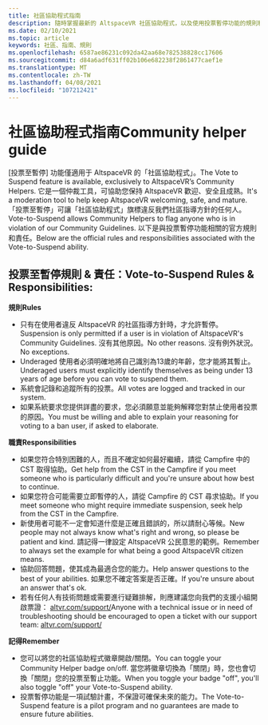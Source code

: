 ```yaml
---
title: 社區協助程式指南
description: 隨時掌握最新的 AltspaceVR 社區協助程式，以及使用投票暫停功能的規則和責任。
ms.date: 02/10/2021
ms.topic: article
keywords: 社區、指南、規則
ms.openlocfilehash: 6587ae86231c092da42aa68e782538828cc17606
ms.sourcegitcommit: d84a6adf631ff02b106e682238f2861477caef1e
ms.translationtype: MT
ms.contentlocale: zh-TW
ms.lasthandoff: 04/08/2021
ms.locfileid: "107212421"
---
```

# <a name="community-helper-guide"></a><span data-ttu-id="8e0f2-104">社區協助程式指南</span><span class="sxs-lookup"><span data-stu-id="8e0f2-104">Community helper guide</span></span>

<span data-ttu-id="8e0f2-105">[投票至暫停] 功能僅適用于 AltspaceVR 的「社區協助程式」。</span><span class="sxs-lookup"><span data-stu-id="8e0f2-105">The Vote to Suspend feature is available, exclusively to AltspaceVR’s Community Helpers.</span></span> <span data-ttu-id="8e0f2-106">它是一個仲裁工具，可協助您保持 AltspaceVR 歡迎、安全且成熟。</span><span class="sxs-lookup"><span data-stu-id="8e0f2-106">It's a moderation tool to help keep AltspaceVR welcoming, safe, and mature.</span></span> <span data-ttu-id="8e0f2-107">「投票至暫停」可讓「社區協助程式」旗標違反我們社區指導方針的任何人。</span><span class="sxs-lookup"><span data-stu-id="8e0f2-107">Vote-to-Suspend allows Community Helpers to flag anyone who is in violation of our Community Guidelines.</span></span> <span data-ttu-id="8e0f2-108">以下是與投票暫停功能相關的官方規則和責任。</span><span class="sxs-lookup"><span data-stu-id="8e0f2-108">Below are the official rules and responsibilities associated with the Vote-to-Suspend ability.</span></span> 

## <a name="vote-to-suspend-rules--responsibilities"></a><span data-ttu-id="8e0f2-109">投票至暫停規則 & 責任：</span><span class="sxs-lookup"><span data-stu-id="8e0f2-109">Vote-to-Suspend Rules & Responsibilities:</span></span> 

<span data-ttu-id="8e0f2-110">**規則**</span><span class="sxs-lookup"><span data-stu-id="8e0f2-110">**Rules**</span></span> 

* <span data-ttu-id="8e0f2-111">只有在使用者違反 AltspaceVR 的社區指導方針時，才允許暫停。</span><span class="sxs-lookup"><span data-stu-id="8e0f2-111">Suspension is only permitted if a user is in violation of AltspaceVR's Community Guidelines.</span></span> <span data-ttu-id="8e0f2-112">沒有其他原因。</span><span class="sxs-lookup"><span data-stu-id="8e0f2-112">No other reasons.</span></span> <span data-ttu-id="8e0f2-113">沒有例外狀況。</span><span class="sxs-lookup"><span data-stu-id="8e0f2-113">No exceptions.</span></span>  
* <span data-ttu-id="8e0f2-114">Underaged 使用者必須明確地將自己識別為13歲的年齡，您才能將其暫止。</span><span class="sxs-lookup"><span data-stu-id="8e0f2-114">Underaged users must explicitly identify themselves as being under 13 years of age before you can vote to suspend them.</span></span> 
* <span data-ttu-id="8e0f2-115">系統會記錄和追蹤所有的投票。</span><span class="sxs-lookup"><span data-stu-id="8e0f2-115">All votes are logged and tracked in our system.</span></span> 
* <span data-ttu-id="8e0f2-116">如果系統要求您提供詳盡的要求，您必須願意並能夠解釋您對禁止使用者投票的原因。</span><span class="sxs-lookup"><span data-stu-id="8e0f2-116">You must be willing and able to explain your reasoning for voting to a ban user, if asked to elaborate.</span></span> 

<span data-ttu-id="8e0f2-117">**職責**</span><span class="sxs-lookup"><span data-stu-id="8e0f2-117">**Responsibilities**</span></span> 

* <span data-ttu-id="8e0f2-118">如果您符合特別困難的人，而且不確定如何最好繼續，請從 Campfire 中的 CST 取得協助。</span><span class="sxs-lookup"><span data-stu-id="8e0f2-118">Get help from the CST in the Campfire if you meet someone who is particularly difficult and you're unsure about how best to continue.</span></span>  
* <span data-ttu-id="8e0f2-119">如果您符合可能需要立即暫停的人，請從 Campfire 的 CST 尋求協助。</span><span class="sxs-lookup"><span data-stu-id="8e0f2-119">If you meet someone who might require immediate suspension, seek help from the CST in the Campfire.</span></span> 
* <span data-ttu-id="8e0f2-120">新使用者可能不一定會知道什麼是正確且錯誤的，所以請耐心等候。</span><span class="sxs-lookup"><span data-stu-id="8e0f2-120">New people may not always know what's right and wrong, so please be patient and kind.</span></span> <span data-ttu-id="8e0f2-121">請記得一律設定 AltspaceVR 公民意思的範例。</span><span class="sxs-lookup"><span data-stu-id="8e0f2-121">Remember to always set the example for what being a good AltspaceVR citizen means.</span></span> 
* <span data-ttu-id="8e0f2-122">協助回答問題，使其成為最適合您的能力。</span><span class="sxs-lookup"><span data-stu-id="8e0f2-122">Help answer questions to the best of your abilities.</span></span> <span data-ttu-id="8e0f2-123">如果您不確定答案是否正確。</span><span class="sxs-lookup"><span data-stu-id="8e0f2-123">If you're unsure about an answer that's ok.</span></span> 
* <span data-ttu-id="8e0f2-124">若有任何人有技術問題或需要進行疑難排解，則應建議您向我們的支援小組開啟票證： [altvr.com/support/](https://help.altvr.com/hc/requests/new?ticket_form_id=114093998653)</span><span class="sxs-lookup"><span data-stu-id="8e0f2-124">Anyone with a technical issue or in need of troubleshooting should be encouraged to open a ticket with our support team: [altvr.com/support/](https://help.altvr.com/hc/requests/new?ticket_form_id=114093998653)</span></span>

<span data-ttu-id="8e0f2-125">**記得**</span><span class="sxs-lookup"><span data-stu-id="8e0f2-125">**Remember**</span></span> 

* <span data-ttu-id="8e0f2-126">您可以將您的社區協助程式徽章開啟/關閉。</span><span class="sxs-lookup"><span data-stu-id="8e0f2-126">You can toggle your Community Helper badge on/off.</span></span> <span data-ttu-id="8e0f2-127">當您將徽章切換為「關閉」時，您也會切換「關閉」您的投票至暫止功能。</span><span class="sxs-lookup"><span data-stu-id="8e0f2-127">When you toggle your badge "off", you'll also toggle "off" your Vote-to-Suspend ability.</span></span> 
* <span data-ttu-id="8e0f2-128">投票暫停功能是一項試驗計畫，不保證可確保未來的能力。</span><span class="sxs-lookup"><span data-stu-id="8e0f2-128">The Vote-to-Suspend feature is a pilot program and no guarantees are made to ensure future abilities.</span></span> 